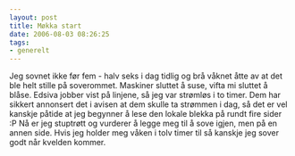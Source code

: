 ```yaml
---
layout: post
title: Møkka start
date: 2006-08-03 08:26:25
tags: 
- generelt
---
```

Jeg sovnet ikke før fem - halv seks i dag tidlig og brå våknet åtte av at det ble helt stille på soverommet. Maskiner sluttet å suse, vifta mi sluttet å blåse. Edsiva jobber vist på linjene, så jeg var strømløs i to timer. Dem har sikkert annonsert det i avisen at dem skulle ta strømmen i dag, så det er vel kanskje påtide at jeg begynner å lese den lokale blekka på rundt fire sider :P Nå er jeg stuptrøtt og vurderer å legge meg til å sove igjen, men på en annen side. Hvis jeg holder meg våken i tolv timer til så kanskje jeg sover godt når kvelden kommer.
